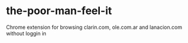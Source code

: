 # the-poor-man-feel-it
Chrome extension for browsing clarin.com, ole.com.ar and lanacion.com without loggin in

